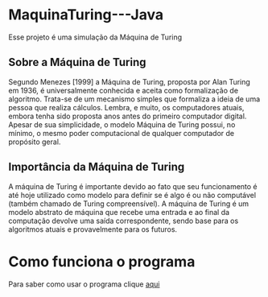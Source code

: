 # MaquinaTuring---Java
Esse projeto é uma simulação da Máquina de Turing
## Sobre a Máquina de Turing
Segundo Menezes [1999] a Máquina de Turing, proposta por Alan Turing em 1936, é universalmente conhecida e aceita como formalização de algoritmo. Trata-se de um mecanismo simples que formaliza a ideia de uma pessoa que realiza cálculos. Lembra, e muito, os computadores atuais, embora tenha sido proposta anos antes do primeiro computador digital. Apesar de sua simplicidade, o modelo Máquina de Turing possui, no mínimo, o mesmo poder computacional de qualquer computador de propósito geral.

## Importância da Máquina de Turing 
A máquina de Turing é importante devido ao fato que seu funcionamento é até hoje utilizado como modelo para definir se é algo é ou não computável (também chamado de Turing compreensível). A máquina de Turing é um modelo abstrato de máquina que recebe uma entrada e ao final da computação devolve uma saída correspondente, sendo base para os algoritmos atuais e provavelmente para os futuros.

# Como funciona o programa
Para saber como usar o programa clique [aqui](https://github.com/JeanCarlos2017/MaquinaTuring---Java/blob/master/Relat%C3%B3rio%20do%20programa.docx)
